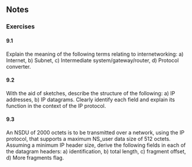 ## Notes





### Exercises

#### 9.1
Explain the meaning of the following terms relating to internetworking: 
a) Internet, 
b) Subnet, 
c) Intermediate system/gateway/router, 
d) Protocol converter.

#### 9.2
With the aid of sketches, describe the structure of the following: 
a) IP addresses, 
b) IP datagrams.
Clearly identify each field and explain its function in the context of the IP protocol.

#### 9.3
An NSDU of 2000 octets is to be transmitted over a network, using the IP protocol, that supports a maximum NS_user data size of 512 octets. Assuming a minimum IP header size, derive the following fields in each of the datagram headers: 
a) identification, 
b) total length, 
c) fragment offset, 
d) More fragments flag.
